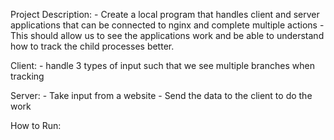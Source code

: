Project Description:
    - Create a local program that handles client and server applications that can be connected to nginx and complete multiple actions
    - This should allow us to see the applications work and be able to understand how to track the child processes better. 


Client:
    - handle 3 types of input such that we see multiple branches when tracking

Server:
    - Take input from a website
    - Send the data to the client to do the work


How to Run:
